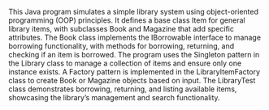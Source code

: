 This Java program simulates a simple library system using object-oriented programming (OOP) principles. It defines a base class Item for general library items, with subclasses Book and Magazine that add specific attributes. The Book class implements the IBorrowable interface to manage borrowing functionality, with methods for borrowing, returning, and checking if an item is borrowed. The program uses the Singleton pattern in the Library class to manage a collection of items and ensure only one instance exists. A Factory pattern is implemented in the LibraryItemFactory class to create Book or Magazine objects based on input. The LibraryTest class demonstrates borrowing, returning, and listing available items, showcasing the library’s management and search functionality.
